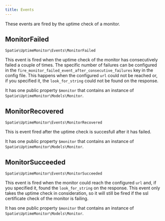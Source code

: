 ```yaml
---
title: Events
---
```


These events are fired by the uptime check of a monitor.

## MonitorFailed

`Spatie\UptimeMonitor\Events\MonitorFailed`

This event is fired when the uptime check of the monitor has consecutively failed a couple of times. The specific number of failures can be configured in the `fire_monitor_failed_event_after_consecutive_failures` key in the config file. This happens when the configured `url` could not be reached or, if you specified it, the `look_for_string`  could not be found on the response. 

It has one public property `$monitor` that contains an instance of `Spatie\UptimeMonitor\Models\Monitor`.

## MonitorRecovered

`Spatie\UptimeMonitor\Events\MonitorRecovered`

This is event fired after the uptime check is succesfull after it has failed.

It has one public property `$monitor` that contains an instance of `Spatie\UptimeMonitor\Models\Monitor`.

## MonitorSucceeded

`Spatie\UptimeMonitor\Events\MonitorSucceeded`

This event is fired when the monitor could reach the configured `url` and, if you specified it, found the `look_for_string` on the response. This event only takes the uptime check in consideration, so it will still be fired if the ssl certificate check of the monitor is failing.

It has one public property `$monitor` that contains an instance of `Spatie\UptimeMonitor\Models\Monitor`.
